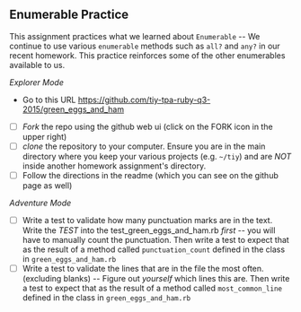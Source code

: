 ## Enumerable Practice

This assignment practices what we learned about `Enumerable` -- We continue to use various `enumerable` methods such as `all?` and `any?` in our recent homework. This practice reinforces some of the other enumerables available to us.

*Explorer Mode*

- Go to this URL https://github.com/tiy-tpa-ruby-q3-2015/green_eggs_and_ham
- [ ] _Fork_ the repo using the github web ui (click on the FORK icon in the upper right)
- [ ] _clone_ the repository to your computer. Ensure you are in the main directory where you keep your various projects (e.g. `~/tiy`) and are *NOT* inside another homework assignment's directory.
- [ ] Follow the directions in the readme (which you can see on the github page as well)

*Adventure Mode*

- [ ] Write a test to validate how many punctuation marks are in the text. Write the *TEST* into the test_green_eggs_and_ham.rb _first_ -- you will have to manually count the punctuation. Then write a test to expect that as the result of a method called `punctuation_count` defined in the class in `green_eggs_and_ham.rb`
- [ ] Write a test to validate the lines that are in the file the most often. (excluding blanks) -- Figure out _yourself_ which lines this are. Then write a test to expect that as the result of a method called `most_common_line` defined in the class in `green_eggs_and_ham.rb`
